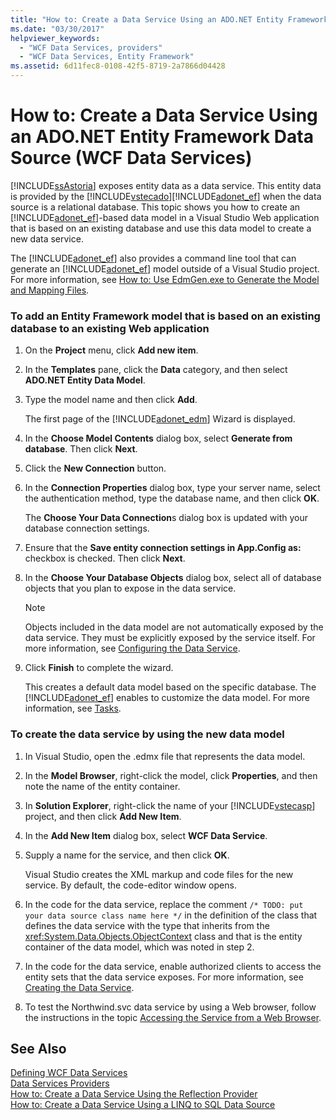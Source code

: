 ```yaml
---
title: "How to: Create a Data Service Using an ADO.NET Entity Framework Data Source (WCF Data Services)"
ms.date: "03/30/2017"
helpviewer_keywords: 
  - "WCF Data Services, providers"
  - "WCF Data Services, Entity Framework"
ms.assetid: 6d11fec8-0108-42f5-8719-2a7866d04428
---
```

# How to: Create a Data Service Using an ADO.NET Entity Framework Data Source (WCF Data Services)
[!INCLUDE[ssAstoria](../../../../includes/ssastoria-md.md)] exposes entity data as a data service. This entity data is provided by the [!INCLUDE[vstecado](../../../../includes/vstecado-md.md)][!INCLUDE[adonet_ef](../../../../includes/adonet-ef-md.md)] when the data source is a relational database. This topic shows you how to create an [!INCLUDE[adonet_ef](../../../../includes/adonet-ef-md.md)]-based data model in a Visual Studio Web application that is based on an existing database and use this data model to create a new data service.  
  
 The [!INCLUDE[adonet_ef](../../../../includes/adonet-ef-md.md)] also provides a command line tool that can generate an [!INCLUDE[adonet_ef](../../../../includes/adonet-ef-md.md)] model outside of a Visual Studio project. For more information, see [How to: Use EdmGen.exe to Generate the Model and Mapping Files](../../../../docs/framework/data/adonet/ef/how-to-use-edmgen-exe-to-generate-the-model-and-mapping-files.md).  
  
### To add an Entity Framework model that is based on an existing database to an existing Web application  
  
1. On the **Project** menu, click **Add new item**.  
  
2. In the **Templates** pane, click the **Data** category, and then select **ADO.NET Entity Data Model**.  
  
3. Type the model name and then click **Add**.  
  
    The first page of the [!INCLUDE[adonet_edm](../../../../includes/adonet-edm-md.md)] Wizard is displayed.  
  
4. In the **Choose Model Contents** dialog box, select **Generate from database**. Then click **Next**.  
  
5. Click the **New Connection** button.  
  
6. In the **Connection Properties** dialog box, type your server name, select the authentication method, type the database name, and then click **OK**.  
  
    The **Choose Your Data Connection**s dialog box is updated with your database connection settings.  
  
7. Ensure that the **Save entity connection settings in App.Config as:** checkbox is checked. Then click **Next**.  
  
8. In the **Choose Your Database Objects** dialog box, select all of database objects that you plan to expose in the data service.  
  
   > [!NOTE]
   >  Objects included in the data model are not automatically exposed by the data service. They must be explicitly exposed by the service itself. For more information, see [Configuring the Data Service](../../../../docs/framework/data/wcf/configuring-the-data-service-wcf-data-services.md).  
  
9. Click **Finish** to complete the wizard.  
  
     This creates a default data model based on the specific database. The [!INCLUDE[adonet_ef](../../../../includes/adonet-ef-md.md)] enables to customize the data model. For more information, see [Tasks](http://msdn.microsoft.com/library/7166f1f1-4de8-4bd4-86b5-5e20a2ebaccb).  
  
### To create the data service by using the new data model  
  
1. In Visual Studio, open the .edmx file that represents the data model.  
  
2. In the **Model Browser**, right-click the model, click **Properties**, and then note the name of the entity container.  
  
3. In **Solution Explorer**, right-click the name of your [!INCLUDE[vstecasp](../../../../includes/vstecasp-md.md)] project, and then click **Add New Item**.  
  
4. In the **Add New Item** dialog box, select **WCF Data Service**.  
  
5. Supply a name for the service, and then click **OK**.  
  
    Visual Studio creates the XML markup and code files for the new service. By default, the code-editor window opens.  
  
6. In the code for the data service, replace the comment `/* TODO: put your data source class name here */` in the definition of the class that defines the data service with the type that inherits from the <xref:System.Data.Objects.ObjectContext> class and that is the entity container of the data model, which was noted in step 2.  
  
7. In the code for the data service, enable authorized clients to access the entity sets that the data service exposes. For more information, see [Creating the Data Service](../../../../docs/framework/data/wcf/creating-the-data-service.md).  
  
8. To test the Northwind.svc data service by using a Web browser, follow the instructions in the topic [Accessing the Service from a Web Browser](../../../../docs/framework/data/wcf/accessing-the-service-from-a-web-browser-wcf-data-services-quickstart.md).  
  
## See Also  
 [Defining WCF Data Services](../../../../docs/framework/data/wcf/defining-wcf-data-services.md)  
 [Data Services Providers](../../../../docs/framework/data/wcf/data-services-providers-wcf-data-services.md)  
 [How to: Create a Data Service Using the Reflection Provider](../../../../docs/framework/data/wcf/create-a-data-service-using-rp-wcf-data-services.md)  
 [How to: Create a Data Service Using a LINQ to SQL Data Source](../../../../docs/framework/data/wcf/create-a-data-service-using-linq-to-sql-wcf.md)
